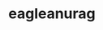 ---
title: eagleanurag
github: https://github.com/eagleanurag
mode: light
transition: 3s
archetype:
- GIF
- Little Bit of Everything
- Github Actions
---